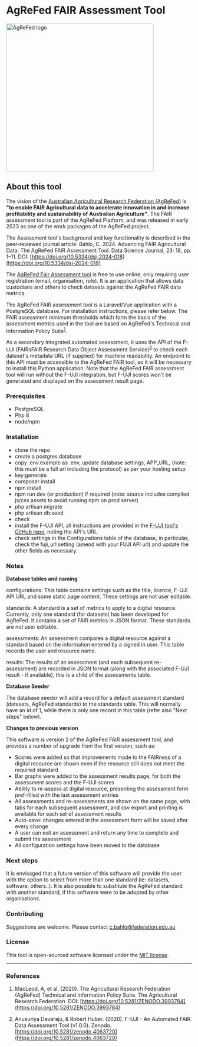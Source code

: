 # AgReFed FAIR Assessment Tool

<a href="https://agrefed.org.au" target="_blank"><img src="https://www.agrefed.org.au/images/AgReFed-Logo.jpg?v2" alt="AgReFed logo" width="400"></a>

## About this tool
The vision of the [Australian Agricultural Research Federation (AgReFed)](https://www.agrefed.org.au/) is **"to enable FAIR Agricultural data to accelerate innovation in and increase profitability and sustainability of Australian Agriculture"**. The FAIR assessment tool is part of the AgReFed Platform, and was released in early 2023 as one of the work packages of the AgReFed project.

The Assessment tool's background and key functionality is described in the peer-reviewed journal article: Bahlo, C. 2024. Advancing FAIR Agricultural Data: The AgReFed FAIR Assessment Tool. Data Science Journal, 23: 18, pp. 1–11. DOI: [https://doi.org/10.5334/dsj-2024-018](https://doi.org/10.5334/dsj-2024-018)

The [AgReFed Fair Assessment tool](http://assessment.agrefed.org.au) is free to use online, only requiring user registration (email, organisation, role). It is an application that allows data custodians and others to check datasets against the AgReFed FAIR data metrics. 

The AgReFed FAIR assessment tool is a Laravel/Vue application with a PostgreSQL database. For installation instructions, please refer below. The FAIR assessment minimum thresholds which form the basis of the assessment metrics used in the tool are based on AgReFed's Technical and Information Policy Suite<sup>[1](#references)</sup>.

As a secondary integrated automated assessment, it uses the API of the F-UJI (FAIRsFAIR Research Data Object Assessment Service)<sup>[2](#references)</sup> to check each dataset's metadata URL (if supplied) for machine readability. An endpoint to this API must be accessible to the AgReFed FAIR tool, so it will be necessary to install this Python application. Note that the AgReFed FAIR assessment tool will run without the F-UJI integration, but F-UJI scores won't be generated and displayed on the assessment result page. 

### Prerequisites
- PostgreSQL
- Php 8
- node/npm


### Installation
- clone the repo
- create a postgres database
- copy .env.example as .env, update database settings, APP_URL, (note: this must be a full url including the protocol) as per your hosting setup 
- key:generate
- composer install
- npm install
- npm run dev (or production) if required (note: source includes compiled js/css assets to avoid running npm on prod server)
- php artisan migrate
- php artisan db:seed
- check 
- install the F-UJI API, all instructions are provided in the [F-UJI tool's GitHub repo](https://github.com/pangaea-data-publisher/fuji), noting the API's URL
- check settings in the Configurations table of the database, in particular, check the fuji_url setting (amend with your FUJI API url) and update the other fields as necessary.

### Notes
**Database tables and naming**

configurations: This table contains settings such as the title, licence, F-UJI API URL and some static page content. These settings are not user editable.

standards: A standard is a set of metrics to apply to a digital resource. Currently, only one standard (for datasets) has been developed for AgReFed. It contains a set of FAIR metrics in JSON format. These standards are not user editable.

assessments: An assessment compares a digital resource against a standard based on the information entered by a signed in user. This table records the user and resource name.

results: The results of an assessment (and each subsequent re-assessment) are recorded in JSON format (along with the associated F-UJI result - if available), this is a child of the assessments table.


**Database Seeder**

The database seeder will add a record for a default assessment standard (datasets, AgReFed standards) to the standards table. This will normally have an id of 1, while there is only one record in this table (refer also "Next steps" below).


**Changes to previous version**

This software is version 2 of the AgReFed FAIR assessment tool, and provides a number of upgrade from the first version, such as:
- Scores were added so that improvements made to the FAIRness of a digital resource are shown even if the resource still does not meet the required standard
- Bar graphs were added to the assessment results page, for both the assessment scores and the F-UJI scores
- Ability to re-assess at digital resource, presenting the assessment form pref-filled with the last assessment entries
- All assessments and re-assessments are shown on the same page, with tabs for each subsequent assessment, and csv export and printing is available for each set of assessment results
- Auto-save: changes entered in the assessment form will be saved after every change
- A user can exit an assessment and return any time to complete and submit the assessment
- All configuration settings have been moved to the database



### Next steps

It is envisaged that a future version of this software will provide the user with the option to select from more than one standard (ie: datasets, software, others..). It is also possible to substitute the AgReFed standard with another standard, if this softwere were to be adopted by other organisations.


### Contributing

Suggestions are welcome. Please contact c.bahlo@federation.edu.au


### License

This tool is open-sourced software licensed under the [MIT license](https://opensource.org/licenses/MIT).

<hr>

### References

1. MacLeod, A, et al. (2020). The Agricultural Research Federation (AgReFed) Technical and Information Policy Suite. The Agricultural Research Federation. DOI: [https://doi.org/10.5281/ZENODO.3993784](https://doi.org/10.5281/ZENODO.3993784)  

2. Anusuriya Devaraju, & Robert Huber. (2020). F-UJI - An Automated FAIR Data Assessment Tool (v1.0.0). Zenodo. [https://doi.org/10.5281/zenodo.4063720](https://doi.org/10.5281/zenodo.4063720)


